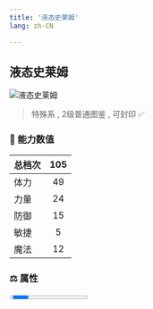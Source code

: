 ```yaml
---
title: '液态史莱姆'
lang: zh-CN

---
```


<RouterBack />

## 液态史莱姆

![液态史莱姆](https://user-images.githubusercontent.com/78347270/115957967-3f189e00-a540-11eb-9d67-f9f5f7c1d3c3.gif) 

> 特殊系 , 2级普通图鉴<Card /> , 可封印 ✅ 


### 💪 能力数值

| 总档次       | 105            |
| :----------- |:-------------:|
| 体力      | 49   <Stars :number="5" />  |
| 力量      | 24   <Stars :number="2.5" />  |
| 防御      | 15   <Stars :number="1.5" />  | 
| 敏捷      | 5  <Stars :number="0.5" />  | 
| 魔法      | 12  <Stars :number="1" />   | 


### ⚖️ 属性


<Progress earth :number="1" />

<Progress water :number="9" />

<Progress fire :number="0" />

<Progress wind :number="0" />

### ✨ 技能栏 <Strong>9个</Strong>

- 攻击
- 明镜止水 Lv1

### 👶 1级出现点

- 法兰城内修理工波利的家中， 龟裂的地下道NPC对话形式出现






